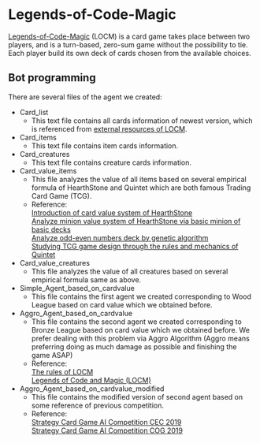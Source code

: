 # Legends-of-Code-Magic
[Legends-of-Code-Magic](https://www.codingame.com/multiplayer/bot-programming/legends-of-code-magic) (LOCM) is a card game takes place between two players, and is a turn-based, zero-sum game without the possibility to tie. Each player build its own deck of cards chosen from the available choices.<br>
## Bot programming
There are several files of the agent we created:<br>
* Card_list
  * This text file contains all cards information of newest version, which is referenced from [external resources of LOCM](https://jakubkowalski.tech/Projects/LOCM/).
* Card_items
  * This text file contains item cards information.
* Card_creatures
  * This text file contains creature cards information.
* Card_value_items
  * This file analyzes the value of all items based on several empirical formula of HearthStone and Quintet which are both famous Trading Card Game (TCG).
  * Reference: <br>[Introduction of card value system of HearthStone](https://zhuanlan.zhihu.com/p/37299343)<br>[Analyze minion value system of HearthStone via basic minion of basic decks](https://m.paopaoche.net/new/30413)<br>[Analyze odd-even numbers deck by genetic algorithm](https://zhuanlan.zhihu.com/p/35233008)<br>[Studying TCG game design through the rules and mechanics of Quintet](https://www.gameres.com/788575.html)
* Card_value_creatures
  * This file analyzes the value of all creatures based on several empirical formula same as above.
* Simple_Agent_based_on_cardvalue
  * This file contains the first agent we created corresponding to Wood League based on card value which we obtained before.
* Aggro_Agent_based_on_cardvalue
  * This file contains the second agent we created corresponding to Bronze League based on card value which we obtained before. We prefer dealing with this problem via Aggro Algorithm (Aggro means preferring doing as much damage as possible and finishing the game ASAP)
  * Reference: <br>[The rules of LOCM](https://jakubkowalski.tech/Projects/LOCM/rules.html)<br>[Legends of Code and Magic (LOCM)](https://github.com/CodinGame/LegendsOfCodeAndMagic)
* Aggro_Agent_based_on_cardvalue_modified
  * This file contains the modified version of second agent based on some reference of previous competition.
  * Reference: <br>[Strategy Card Game AI Competition CEC 2019](https://jakubkowalski.tech/Projects/LOCM/CEC19/)<br>[Strategy Card Game AI Competition COG 2019](https://jakubkowalski.tech/Projects/LOCM/COG19/)
